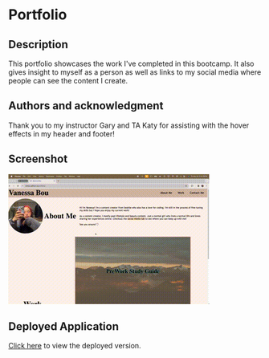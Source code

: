 # Portfolio

## Description

This portfolio showcases the work I've completed in this bootcamp. It also gives insight to myself as a person as well as links to my social media where people can see the content I create. 

## Authors and acknowledgment
Thank you to my instructor Gary and TA Katy for assisting with the hover effects in my header and footer!

## Screenshot
![The following is a gif of my webpage showcasing some features](./assets/images/portfolio.gif)

## Deployed Application
[Click here](https://rvbouu.github.io/portfolio/) to view the deployed version.
